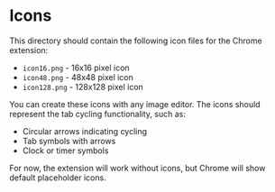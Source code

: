 # Icons

This directory should contain the following icon files for the Chrome extension:

- `icon16.png` - 16x16 pixel icon
- `icon48.png` - 48x48 pixel icon  
- `icon128.png` - 128x128 pixel icon

You can create these icons with any image editor. The icons should represent the tab cycling functionality, such as:
- Circular arrows indicating cycling
- Tab symbols with arrows
- Clock or timer symbols

For now, the extension will work without icons, but Chrome will show default placeholder icons.